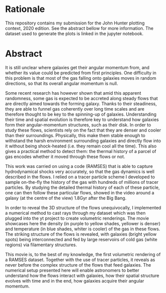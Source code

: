 # Rationale

This repository contains my submission for the John Hunter plotting context, 2020 edition. See the abstract bellow for more information.
The dataset used to generate the plots is linked in the jupyter notebook.

# Abstract

It is still unclear where galaxies get their angular momentum from, and whether its value could be predicted from first principles. One difficulty in this problem is that most of the gas falling onto galaxies moves in random directions, so that its overall angular momentum is null.

Some recent research has however shown that amid this apparent randomness, some gas is expected to be accreted along steady flows that are directly aimed towards the forming galaxy. Thanks to their steadiness, they are able to funnel gas coherently over long time scales and are therefore thought to be key to the spinning-up of galaxies. Understanding their time and spatial evolution is therefore key to understand how galaxies form their angular-momentum structures, such as their disk.
In order to study these flows, scientists rely on the fact that they are denser and cooler than their surroundings. Physically, this make them stable enough to withstand the harsh environment surrounding galaxies and directly flow into it without being shock-heated (i.e. they remain cool all the time). This also gives a practical method to detect them: the thermal history of a parcel of gas encodes whether it moved through these flows or not.

This work was carried on using a code (RAMSES) that is able to capture hydrodynamical shocks very accurately, so that the gas dynamics is well described in the flows. I relied on a tracer particle scheme I developed to sample on-the-fly the history of the gas with hundreds of millions of tracer particles. By studying the detailed thermal history of each of these particle, one can then follow these particular flows, showed in the video around a galaxy (at the centre of the view) 1.8Gyr after the Big Bang.

In order to reveal the 3D structure of the flows unequivocally, I implemented a numerical method to cast rays through my dataset which was then plugged into the yt project to create volumetric renderings. The movie showcases here the density (in purple to yellow shades, yellower is denser) and temperature (in blue shades, whiter is cooler) of the gas in these flows.
The striking structure of the flows is revealed, with galaxies (bright yellow spots) being interconnected and fed by large reservoirs of cold gas (white regions) via filamentary structures.

This movie is, to the best of my knowledge, the first volumetric rendering of a RAMSES dataset. Together with the use of tracer particles, it reveals as never before the complex structure of the flows that feed galaxies. The numerical setup presented here will enable astronomers to better understand how the flows interact with galaxies, how their spatial structure evolves with time and in the end, how galaxies acquire their angular momentum.

